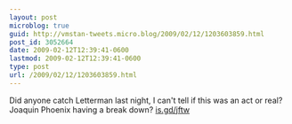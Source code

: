 ```yaml
---
layout: post
microblog: true
guid: http://vmstan-tweets.micro.blog/2009/02/12/1203603859.html
post_id: 3052664
date: 2009-02-12T12:39:41-0600
lastmod: 2009-02-12T12:39:41-0600
type: post
url: /2009/02/12/1203603859.html
---
```

Did anyone catch Letterman last night, I can't tell if this was an act or real? Joaquin Phoenix having a break down? [is.gd/jftw](http://is.gd/jftw)
